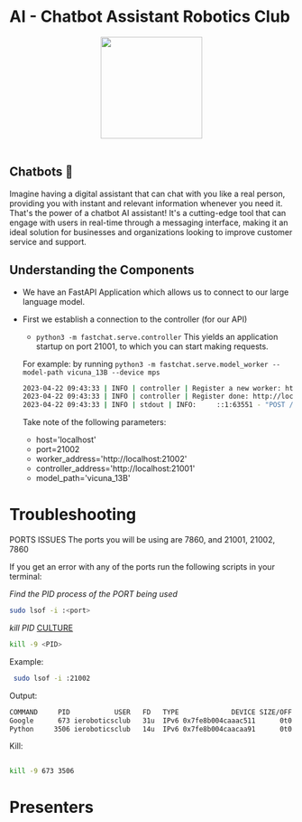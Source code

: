 #  AI - Chatbot Assistant Robotics Club



<div style="text-align:center"><img src="https://img.freepik.com/free-vector/flat-woman-chatting-with-chatbot-communicating-ai-robot-assistant_88138-959.jpg?w=1380&t=st=1680905997~exp=1680906597~hmac=2aa93663bfc4191fe606f4e0342d0aa3dda0292e276236cf084b0c29c16b5c8e" width="" height="180" /></div>

<br>

## Chatbots 💬 

Imagine having a digital assistant that can chat with you like a real person, providing you with instant and relevant information whenever you need it. That's the power of a chatbot AI assistant! It's a cutting-edge tool that can engage with users in real-time through a messaging interface, making it an ideal solution for businesses and organizations looking to improve customer service and support.


## Understanding the Components



- We have an FastAPI Application which allows us to connect to our large language model.

- First we establish a connection to the controller (for our API)
    - `python3 -m fastchat.serve.controller`
    This yields an application startup on port 21001, to which you can start making requests.

    For example: by running `python3 -m fastchat.serve.model_worker --model-path vicuna_13B --device mps`

    ```sh
    2023-04-22 09:43:33 | INFO | controller | Register a new worker: http://localhost:21002
    2023-04-22 09:43:33 | INFO | controller | Register done: http://localhost:21002, {'model_names': ['vicuna_13B'], 'speed': 1, 'queue_length': 0}
    2023-04-22 09:43:33 | INFO | stdout | INFO:     ::1:63551 - "POST /register_worker HTTP/1.1" 200 OK
    ```
    Take note of the following parameters:

    - host='localhost'
    - port=21002 
    - worker_address='http://localhost:21002'
    - controller_address='http://localhost:21001'
    - model_path='vicuna_13B'



# Troubleshooting 

PORTS ISSUES 
The ports you will be using are 7860, and 21001, 21002, 7860

If you get an error with any of the ports run the following scripts in your terminal: 

*Find the PID process of the PORT being used*
```sh 
sudo lsof -i :<port>
```
*kill PID* [CULTURE](https://www.youtube.com/watch?v=IuGjtlsKo4s)
```sh 
kill -9 <PID>
```
Example: 

```sh
 sudo lsof -i :21002
```

Output: 
```sh
COMMAND     PID           USER   FD   TYPE             DEVICE SIZE/OFF NODE 
Google      673 ieroboticsclub   31u  IPv6 0x7fe8b004caaac511      0t0  TCP 
Python     3506 ieroboticsclub   14u  IPv6 0x7fe8b004caacaa91      0t0  TCP 
````
Kill:
```sh
 
kill -9 673 3506

```



# Presenters
